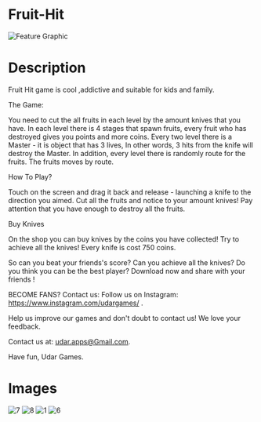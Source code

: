 # Fruit-Hit

![Feature Graphic](https://user-images.githubusercontent.com/76158235/114724045-db25f680-9d43-11eb-8aeb-d26714a937ca.png)

# Description
Fruit Hit game is cool ,addictive and suitable for kids and family.

The Game:

You need to cut the all fruits in each level by the amount knives that you have.
In each level there is 4 stages that spawn fruits, every fruit who has destroyed
gives you points and more coins. Every two level there is a Master - it is object that has 3 lives, In other words, 3 hits from the knife will destroy the Master.
In addition, every level there is randomly route for the fruits. The fruits moves by route.

How To Play?

Touch on the screen and drag it back and release - launching a knife to the direction you aimed.
Cut all the fruits and notice to your amount knives! Pay attention that you have enough to destroy all the fruits.

Buy Knives

On the shop you can buy knives by the coins you have collected! Try to achieve all the knives!
Every knife is cost 750 coins.

So can you beat your friends's score? Can you achieve all the knives?
Do you think you can be the best player? Download now and share with your friends !


BECOME FANS?
Contact us:
Follow us on Instagram: https://www.instagram.com/udargames/ .


Help us improve our games and don't doubt to contact us! We love your feedback.

Contact us at: udar.apps@Gmail.com.

Have fun,
Udar Games.

# Images
![7](https://user-images.githubusercontent.com/76158235/114726105-baf73700-9d45-11eb-95f9-6c70147edd7a.png)
![8](https://user-images.githubusercontent.com/76158235/114726112-bcc0fa80-9d45-11eb-88a5-020ed1146b96.png)
![1](https://user-images.githubusercontent.com/76158235/114726115-bdf22780-9d45-11eb-9a9b-9d66cf149032.png)
![6](https://user-images.githubusercontent.com/76158235/114726117-be8abe00-9d45-11eb-8db9-1bc004a826c2.png)


